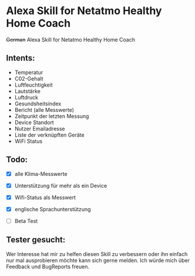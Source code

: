 # Alexa Skill for Netatmo Healthy Home Coach

~~German~~ Alexa Skill for Netatmo Healthy Home Coach

## Intents:
- Temperatur
- C02-Gehalt
- Luftfeuchtigkeit
- Lautstärke
- Luftdruck
- Gesundsheitsindex
- Bericht (alle Messwerte)
- Zeitpunkt der letzten Messung
- Device Standort
- Nutzer Emailadresse
- Liste der verknüpften Geräte
- WiFi Status


## Todo:
- [X] alle Klima-Messwerte
- [X] Unterstützung für mehr als ein Device
- [X] Wifi-Status als Messwert
- [X] englische Sprachunterstützung
- [ ] Beta Test


## Tester gesucht:
Wer Interesse hat mir zu helfen diesen Skill zu verbessern oder ihn einfach nur mal ausprobieren möchte kann sich gerne melden.
Ich würde mich über Feedback und BugReports freuen.
